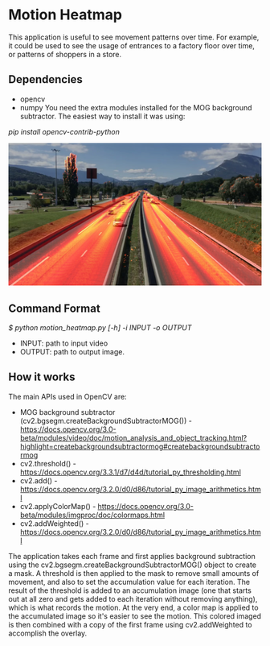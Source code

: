 # Motion Heatmap

This application is useful to see movement patterns over time. For example, it could be used to see the usage of entrances to a factory floor over time, or patterns of shoppers in a store.

## Dependencies
  * opencv
  * numpy
You need the extra modules installed for the MOG background subtractor. The easiest way to install it was using:

_pip install opencv-contrib-python_

![](diff-overlay.jpg)

## Command Format

_$ python motion_heatmap.py [-h] -i INPUT -o OUTPUT_

- INPUT: path to input video
- OUTPUT: path to output image.

## How it works
The main APIs used in OpenCV are:  
* MOG background subtractor (cv2.bgsegm.createBackgroundSubtractorMOG()) - https://docs.opencv.org/3.0-beta/modules/video/doc/motion_analysis_and_object_tracking.html?highlight=createbackgroundsubtractormog#createbackgroundsubtractormog  
* cv2.threshold() - https://docs.opencv.org/3.3.1/d7/d4d/tutorial_py_thresholding.html   
* cv2.add() - https://docs.opencv.org/3.2.0/d0/d86/tutorial_py_image_arithmetics.html  
* cv2.applyColorMap() - https://docs.opencv.org/3.0-beta/modules/imgproc/doc/colormaps.html   
* cv2.addWeighted() - https://docs.opencv.org/3.2.0/d0/d86/tutorial_py_image_arithmetics.html  

The application takes each frame and first applies background subtraction using the cv2.bgsegm.createBackgroundSubtractorMOG() object to create a mask. A threshold is then applied to the mask to remove small amounts of movement, and also to set the accumulation value for each iteration. The result of the threshold is added to an accumulation image (one that starts out at all zero and gets added to each iteration without removing anything), which is what records the motion. At the very end, a color map is applied to the accumulated image so it's easier to see the motion. This colored imaged is then combined with a copy of the first frame using cv2.addWeighted to accomplish the overlay.
